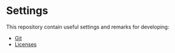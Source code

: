 # Settings

This repository contain useful settings and remarks for developing:

-   [Git](Git/README.md)
-   [Licenses](Licenses/README.md)
